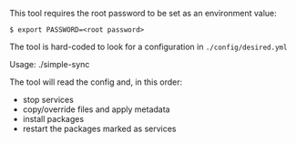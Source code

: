 This tool requires the root password to be set as an environment value:
```
$ export PASSWORD=<root password>
```

The tool is hard-coded to look for a configuration in `./config/desired.yml`

Usage:
./simple-sync

The tool will read the config and, in this order:
- stop services
- copy/override files and apply metadata
- install packages
- restart the packages marked as services